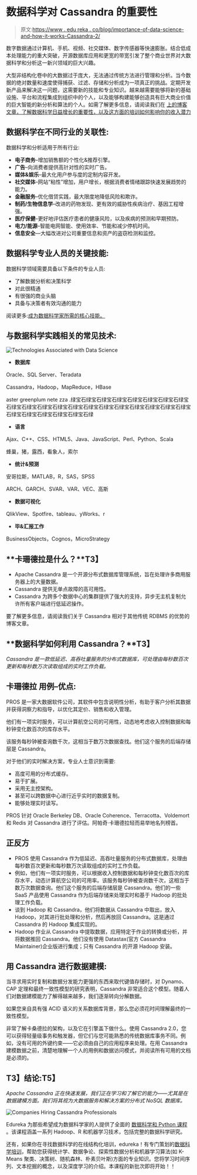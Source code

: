 # 数据科学对 Cassandra 的重要性

> 原文:[https://www . edu reka . co/blog/importance-of-data-science-and-how-it-works-Cassandra-2/](https://www.edureka.co/blog/importance-of-data-science-and-how-it-works-with-cassandra-2/)

数字数据通过计算机、手机、视频、社交媒体、数字传感器等快速膨胀。结合低成本处理能力的重大突破，开源数据库应用和更宽的带宽引发了整个商业世界对大数据科学和分析这一新兴领域的巨大兴趣。

大型非结构化卷中的大数据过于庞大，无法通过传统方法进行管理和分析。当今数据的绝对数量和速度使得捕获、过滤、存储和分析成为一项真正的挑战。定期开发新产品来解决这一问题，这需要新的技能和专业知识。越来越需要能够将新的基础设施、平台和流程集成到组织中的个人，以及能够构建能够创造具有巨大商业价值的巨大智能的新分析和算法的个人。如需了解更多信息，请阅读我们在 [上的博客文章，了解数据科学日益增长的重要性，以及这方面的培训如何影响你的收入潜力](https://www.edureka.co/blog/advantages-of-data-science-training/ "Advantages of Data Science Training")

## **数据科学在不同行业的关联性:**

数据科学和分析适用于所有行业:

*   **电子商务**–增加销售额的个性化&推荐引擎。
*   **广告**–向消费者提供高针对性的实时广告。
*   **媒体&娱乐**–最大化用户参与度的定制内容开发。
*   **社交媒体**–网站“粘性”增加，用户增长，根据消费者情绪跟踪快速发展趋势的能力。
*   **金融服务**–优化借贷实践，最大限度地降低风险和欺诈。
*   **制药/生物信息学**–改进的药物发现、更有效的威胁性疾病治疗、基因工程增强。
*   **医疗保健**–更好地评估医疗患者的健康风险，以及疾病的预测和早期预防。
*   **电力/能源**–智能电网智能、使用效率、节能和减少停机时间。
*   **信息安全**—大幅改进对公司重要信息和资产的盗窃检测和监控。

## **数据科学专业人员的关键技能:**

数据科学领域需要具备以下条件的专业人员:

*   了解数据分析和决策科学
*   对此很精通
*   有很强的商业头脑
*   具备与决策者有效沟通的能力

阅读更多:[成为数据科学家所需的核心技能。](https://www.edureka.co/blog/core-data-scientist-skills/ "Core Data Scientist Skills")

## **与数据科学实践相关的常见技术:**

![Technologies Associated with Data Science](../Images/8d552d95a5aef9e87dbbc0be9cb14979.png "Technologies Associated with Data Science")

*   **数据库**

Oracle、SQL Server、Teradata

Cassandra，Hadoop，MapReduce，HBase

aster greenplum nete zza .绿宝石绿宝石绿宝石绿宝石绿宝石绿宝石绿宝石绿宝石绿宝石绿宝石绿宝石绿宝石绿宝石绿宝石绿宝石绿宝石绿宝石绿宝石绿宝石绿宝石绿宝石绿宝石绿宝石绿宝石绿宝石绿

*   **语言**

Ajax、C++、CSS、HTML5、Java、JavaScript、Perl、Python、Scala

蜂巢，猪，露西，看象人，索尔

*   **统计&预测**

安哥拉斯，MATLAB，R，SAS，SPSS

ARCH、GARCH、SVAR、VAR、VEC、高斯

*   **数据可视化**

QlikView、Spotfire、tableau、yWorks、r

*   **毕&汇报工作**

BusinessObjects，Cognos，MicroStrategy

## **卡珊德拉是什么？**T3】

*   Apache Cassandra 是一个开源分布式数据库管理系统，旨在处理许多商用服务器上的大量数据。
*   Cassandra 提供无单点故障的高可用性。
*   Cassandra 为跨多个数据中心的集群提供了强大的支持，异步无主机复制允许所有客户端进行低延迟操作。

要了解更多信息，请阅读我们关于 Cassandra 相对于其他传统 RDBMS 的优势的博客文章。

## **数据科学如何利用 Cassandra？**T3】

*Cassandra 是一款低延迟、高吞吐量服务的分布式数据库，可处理由每秒数百次更新和每秒数万次读取组成的实时工作负载。*

## **卡珊德拉** **用例–优点:**

PROS 是一家大数据软件公司，其软件中包含说明性分析，有助于客户分析其数据并获得洞察力和指导，以优化其定价、销售和收入管理。

他们有一项实时服务，可以计算航空公司的可用性，动态地考虑收入控制数据和每秒钟变化数百次的库存水平。

该服务每秒钟被查询数千次，这相当于数万次数据查找。他们这个服务的后端存储层是 Cassandra。

对于他们的实时解决方案，专业人士意识到需要:

*   高度可用的分布式缓存。
*   易于扩展。
*   采用无主控架构。
*   甚至可以跨数据中心进行近乎实时的数据复制。
*   能够处理实时读写。

PROS 针对 Oracle Berkeley DB、Oracle Coherence、Terracotta、Voldemort 和 Redis 对 Cassandra 进行了评估。阿帕奇·卡珊德拉轻而易举地名列榜首。

## **正反方**

*   PROS 使用 Cassandra 作为低延迟、高吞吐量服务的分布式数据库，处理由每秒数百次更新和每秒数万次读取组成的实时工作负载。
*   例如，他们有一项实时服务，可以根据收入控制数据和每秒钟变化数百次的库存水平，动态计算航空公司的可用率。该服务每秒钟被查询数千次，这相当于数万次数据查询。他们这个服务的后端存储层是 Cassandra。他们的一些 SaaS 产品使用 Cassandra 作为后端存储来处理实时和基于 Hadoop 的批处理工作负载。
*   谈到 Hadoop 和 Cassandra，他们将数据从 Cassandra 中取出，放入 Hadoop，对其进行批处理和分析，然后再放回 Cassandra。这是通过 Cassandra 的 Hadoop 集成实现的。
*   Hadoop 作业从 Cassandra 中提取数据，应用特定于作业的转换或分析，并将数据推回 Cassandra。他们没有使用 Datastax(官方 Cassandra Maintainer)企业版进行集成；只有 Cassandra 的开源 Hadoop 安装。

## **用 Cassandra 进行数据建模:**

当寻求用实时复制和数据分发能力更强的东西来取代键值存储时，对 Dynamo、CAP 定理和最终一致性模型的研究表明，Cassandra 非常适合这个模型。随着人们对数据建模能力了解得越来越多，我们逐渐转向分解数据。

如果您来自具有强 ACID 语义的关系数据库背景，那么您必须花时间理解最终的一致性模型。

非常了解卡桑德拉的架构，以及它在引擎盖下做什么。使用 Cassandra 2.0，您可以获得轻量级事务和触发器，但它们与您可能熟悉的传统数据库事务不同。例如，没有可用的外键约束——它必须由自己的应用程序来处理。在用 Cassandra 建模数据之前，清楚地理解一个人的用例和数据访问模式，并阅读所有可用的文档是必须的。

## T3】结论:T5】

*Apache Cassandra 正在快速发展，我们正在学习和了解它的能力——尤其是在数据建模方面。我们将其视为大数据服务和解决方案的分布式 NoSQL 数据库。*

![Companies Hiring Cassandra Professionals](../Images/b8485b3c34aff61f3030d3c2ce44f119.png "Companies Hiring Cassandra Professionals")

Edureka 为那些希望成为数据科学家的人提供了全面的 [数据科学和 Python 课程](https://www.edureka.co/data-science-python-certification-course) 。该课程涵盖一系列 Hadoop、R 和机器学习技术，包括完整的数据科学研究。

还有，如果你在寻找数据科学的在线结构化培训，edureka！有专门策划的[数据科学培训](https://www.edureka.co/masters-program/data-scientist-certification)，帮助您获得统计学、数据争论、探索性数据分析和机器学习算法(如 K-Means 聚类、决策树、随机森林、朴素贝叶斯)方面的专业知识。您将学习时间序列、文本挖掘的概念，以及深度学习的介绍。本课程的新批次即将开始！！